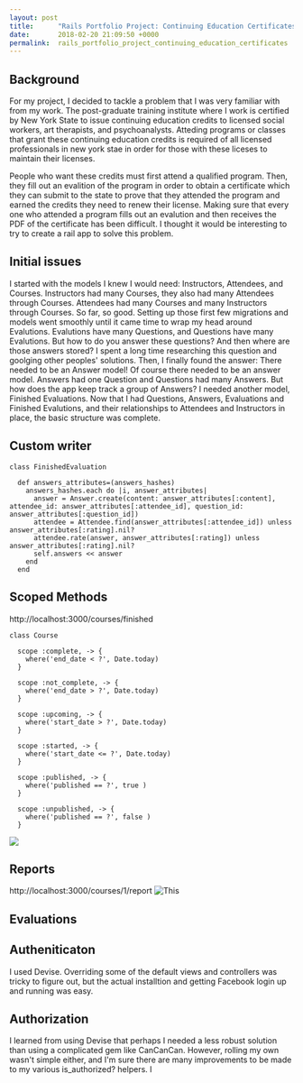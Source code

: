 ```yaml
---
layout: post
title:      "Rails Portfolio Project: Continuing Education Certificates"
date:       2018-02-20 21:09:50 +0000
permalink:  rails_portfolio_project_continuing_education_certificates
---
```


## Background

For my project, I decided to tackle a problem that I was very familiar with from my work. The post-graduate training institute where I work is certified by New York State to issue continuing education credits to licensed social workers, art therapists, and psychoanalysts. Atteding programs or classes that grant these continuing education credits is required of all licensed professionals in new york stae in order for those with these liceses to maintain their licenses. 

People who want these credits must first attend a qualified program. Then, they fill out an evalition of the program in order to obtain a certificate which they can submit to the state to prove that they attended the program and earned the credits they need to renew their license. Making sure that every one who attended a program fills out an evalution and then receives the PDF of the certificate has been difficult. I thought it would be interesting to try to create a rail app to solve this problem. 

## Initial issues

I started with the models I knew I would need: Instructors, Attendees, and Courses. Instructors had many Courses, they also had many Attendees through Courses. Attendees had many Courses and many Instructors through Courses. So far, so good. 
Setting up those first few migrations and models went smoothly until it came time to wrap my head around Evalutions. Evalutions have many Questions, and Questions have many Evalutions. But how to do you answer these questions? And then where are those answers stored? I spent a long time researching this question and goolging other peoples' solutions. Then, I finally found the answer: There needed to be an Answer model! Of course there needed to be an answer model. Answers had one Question and Questions had many Answers. But how does the app keep track a group of Answers? I needed another model, Finished Evaluations. Now that I had Questions, Answers, Evaluations and Finished Evalutions, and their relationships to Attendees and Instructors in place, the basic structure was complete.

## Custom writer

```
class FinishedEvaluation

  def answers_attributes=(answers_hashes)
    answers_hashes.each do |i, answer_attributes|
      answer = Answer.create(content: answer_attributes[:content], attendee_id: answer_attributes[:attendee_id], question_id: answer_attributes[:question_id])
      attendee = Attendee.find(answer_attributes[:attendee_id]) unless answer_attributes[:rating].nil?
      attendee.rate(answer, answer_attributes[:rating]) unless answer_attributes[:rating].nil?
      self.answers << answer
    end
  end
```

## Scoped Methods
http://localhost:3000/courses/finished

```
class Course 

  scope :complete, -> {
    where('end_date < ?', Date.today)
  }

  scope :not_complete, -> {
    where('end_date > ?', Date.today)
  }

  scope :upcoming, -> {
    where('start_date > ?', Date.today)
  }

  scope :started, -> {
    where('start_date <= ?', Date.today)
  }

  scope :published, -> {
    where('published == ?', true )
  }

  scope :unpublished, -> {
    where('published == ?', false )
  }
```

![](http://)
## Reports
http://localhost:3000/courses/1/report
![This](https://iptar.org/wp-content/uploads/2018/02/Selection_002.jpg)


## Evaluations

## Autheniticaton

I used Devise. Overriding some of the default views and controllers was tricky to figure out, but the actual installtion and getting Facebook login up and running was easy. 

## Authorization

I learned from using Devise that perhaps I needed a less robust solution than using a complicated gem like CanCanCan. However, rolling my own wasn't simple either, and I'm sure there are many improvements to be made to my various is_authorized? helpers. I 
